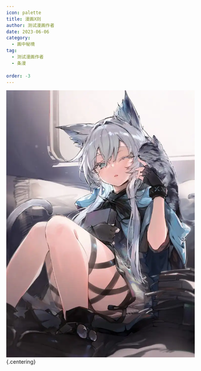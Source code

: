 ```yaml
---
icon: palette
title: 漫画X则
author: 测试漫画作者
date: 2023-06-06
category:
  - 画中秘境
tag:
  - 测试漫画作者
  - 条漫

order: -3
---
```


![](./res/comic/comic1.webp) {.centering}

<ArticleAd />